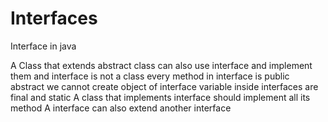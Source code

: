 # Interfaces
Interface in java 

A Class that extends abstract class can also use interface and implement them and interface is not a class 
every method in interface is public abstract
we cannot create object of interface
variable inside interfaces are final and static
A class that implements interface should implement all its method
A interface can also extend another interface
